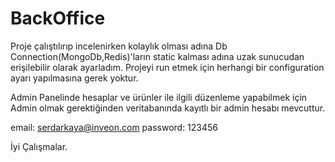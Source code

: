 ﻿# BackOffice

  Proje çalıştılırıp incelenirken kolaylık olması adına Db Connection(MongoDb,Redis)'ların static kalması adına uzak sunucudan erişilebilir olarak ayarladım. 
  Projeyi run etmek için herhangi bir configuration ayarı yapılmasına gerek yoktur.

  Admin Panelinde hesaplar ve ürünler ile ilgili düzenleme yapabilmek için Admin olmak gerektiğinden veritabanında kayıtlı bir admin hesabı mevcuttur.

email: serdarkaya@inveon.com
password: 123456

İyi Çalışmalar.
